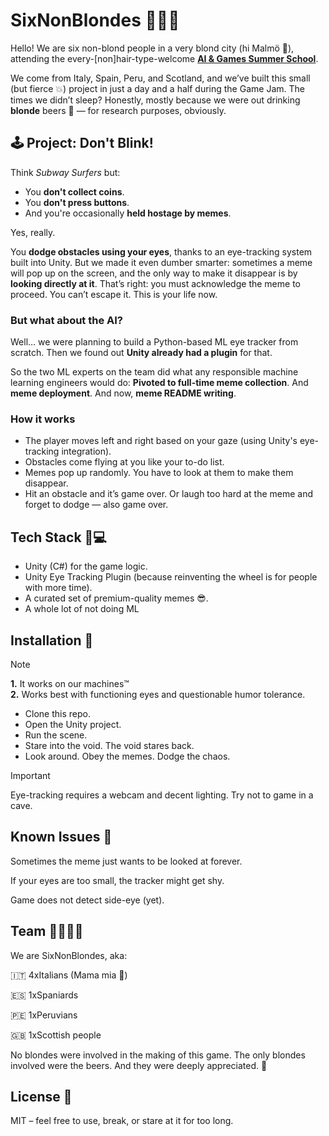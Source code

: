 # SixNonBlondes 👱‍♀️🤖

Hello! We are six non-blond people in a very blond city (hi Malmö 👋), attending the every-[non]hair-type-welcome [**AI & Games Summer School**](https://school.gameaibook.org/).

We come from Italy, Spain, Peru, and Scotland, and we’ve built this small (but fierce 💥) project in just a day and a half during the Game Jam. The times we didn’t sleep? Honestly, mostly because we were out drinking **blonde** beers 🍺 — for research purposes, obviously.

## 🕹️ Project: Don't Blink!
Think _Subway Surfers_ but:
- You **don't collect coins**.
- You **don't press buttons**.
- And you're occasionally **held hostage by memes**.

Yes, really.

You **dodge obstacles using your eyes**, thanks to an eye-tracking system built into Unity. But we made it even dumber smarter: sometimes a meme will pop up on the screen, and the only way to make it disappear is by **looking directly at it**.
That’s right: you must acknowledge the meme to proceed. You can’t escape it. This is your life now.

### But what about the AI?
Well… we were planning to build a Python-based ML eye tracker from scratch.
Then we found out **Unity already had a plugin** for that.

So the two ML experts on the team did what any responsible machine learning engineers would do:
**Pivoted to full-time meme collection**.
And **meme deployment**.
And now, **meme README writing**.

### How it works
- The player moves left and right based on your gaze (using Unity's eye-tracking integration).
- Obstacles come flying at you like your to-do list.
- Memes pop up randomly. You have to look at them to make them disappear.
- Hit an obstacle and it’s game over. Or laugh too hard at the meme and forget to dodge — also game over.

## Tech Stack 🧠💻
- Unity (C#) for the game logic.
- Unity Eye Tracking Plugin (because reinventing the wheel is for people with more time).
- A curated set of premium-quality memes 😎.
- A whole lot of not doing ML

## Installation 🚀

> [!NOTE]
> **1.** It works on our machines™️  
> **2.** Works best with functioning eyes and questionable humor tolerance.

- Clone this repo.
- Open the Unity project.
- Run the scene.
- Stare into the void. The void stares back.
- Look around. Obey the memes. Dodge the chaos.

> [!IMPORTANT]
> Eye-tracking requires a webcam and decent lighting. Try not to game in a cave.

## Known Issues 🐛
Sometimes the meme just wants to be looked at forever.

If your eyes are too small, the tracker might get shy.

Game does not detect side-eye (yet).

## Team 🧑‍🚀🧑‍🔬
We are SixNonBlondes, aka:

🇮🇹 4xItalians (Mama mia 🤌)

🇪🇸 1xSpaniards

🇵🇪 1xPeruvians

🇬🇧 1xScottish people

No blondes were involved in the making of this game.
The only blondes involved were the beers. And they were deeply appreciated. 🍻

## License 📄
MIT – feel free to use, break, or stare at it for too long.
